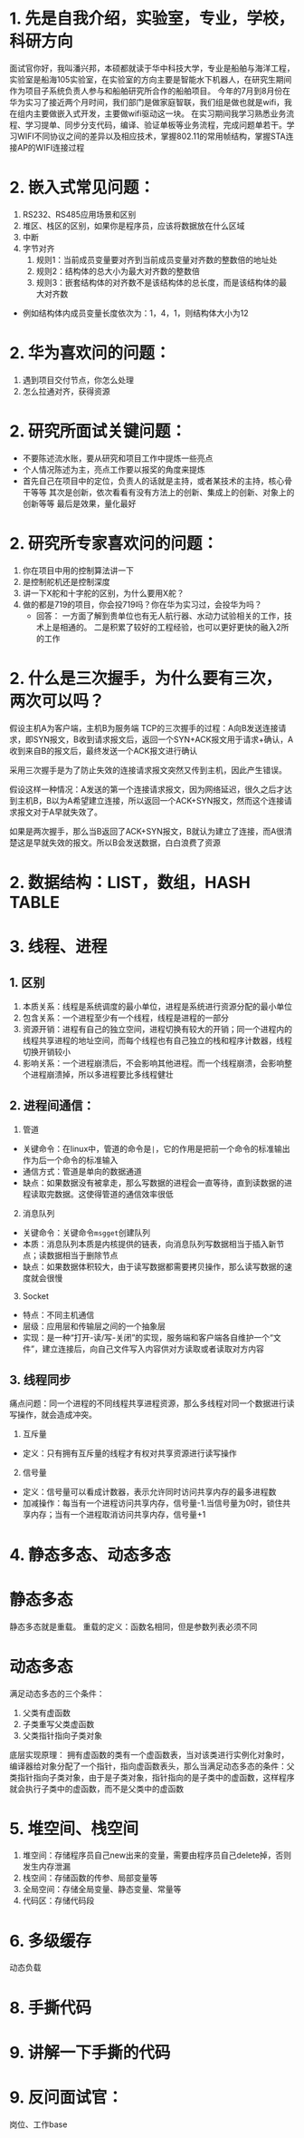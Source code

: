 # 1. 先是自我介绍，实验室，专业，学校，科研方向
面试官你好，我叫潘兴邦，本硕都就读于华中科技大学，专业是船舶与海洋工程，实验室是船海105实验室，在实验室的方向主要是智能水下机器人，在研究生期间作为项目子系统负责人参与和船舶研究所合作的船舶项目。
今年的7月到8月份在华为实习了接近两个月时间，我们部门是做家庭智联，我们组是做也就是wifi，我在组内主要做嵌入式开发，主要做wifi驱动这一块。
在实习期间我学习熟悉业务流程、学习提单、同步分支代码，编译、验证单板等业务流程，完成问题单若干。学习WIFI不同协议之间的差异以及相应技术，掌握802.11的常用帧结构，掌握STA连接AP的WIFI连接过程


# 2. 嵌入式常见问题：
1. RS232、RS485应用场景和区别
2. 堆区、栈区的区别，如果你是程序员，应该将数据放在什么区域
3. 中断
4. 字节对齐
   1. 规则1：当前成员变量要对齐到当前成员变量对齐数的整数倍的地址处
   2. 规则2：结构体的总大小为最大对齐数的整数倍
   3. 规则3：嵌套结构体的对齐数不是该结构体的总长度，而是该结构体的最大对齐数
- 例如结构体内成员变量长度依次为：1，4，1，则结构体大小为12

# 2. 华为喜欢问的问题：
1. 遇到项目交付节点，你怎么处理
2. 怎么拉通对齐，获得资源

# 2. 研究所面试关键问题：
- 不要陈述流水账，要从研究和项目工作中提炼一些亮点
- 个人情况陈述为主，亮点工作要以报奖的角度来提炼
- 首先自己在项目中的定位，负责人的话就是主持，或者某技术的主持，核心骨干等等
其次是创新，依次看看有没有方法上的创新、集成上的创新、对象上的创新等等
最后是效果，量化最好


# 2. 研究所专家喜欢问的问题：
1. 你在项目中用的控制算法讲一下
2. 是控制舵机还是控制深度
3. 讲一下X舵和十字舵的区别，为什么要用X舵？
4. 做的都是719的项目，你会投719吗？你在华为实习过，会投华为吗？
   - 回答：
   一方面了解到贵单位也有无人航行器、水动力试验相关的工作，技术上是相通的。
   二是积累了较好的工程经验，也可以更好更快的融入2所的工作

# 2. 什么是三次握手，为什么要有三次，两次可以吗？
假设主机A为客户端，主机B为服务端
TCP的三次握手的过程：A向B发送连接请求，即SYN报文，B收到请求报文后，返回一个SYN+ACK报文用于请求+确认，A收到来自B的报文后，最终发送一个ACK报文进行确认

采用三次握手是为了防止失效的连接请求报文突然又传到主机，因此产生错误。

假设这样一种情况：A发送的第一个连接请求报文，因为网络延迟，很久之后才达到主机B，B以为A希望建立连接，所以返回一个ACK+SYN报文，然而这个连接请求报文对于A早就失效了。

如果是两次握手，那么当B返回了ACK+SYN报文，B就认为建立了连接，而A很清楚这是早就失效的报文。所以B会发送数据，白白浪费了资源

# 2. 数据结构：LIST，数组，HASH TABLE


# 3. 线程、进程
## 1. 区别
1. 本质关系：线程是系统调度的最小单位，进程是系统进行资源分配的最小单位
2. 包含关系：一个进程至少有一个线程，线程是进程的一部分
3. 资源开销：进程有自己的独立空间，进程切换有较大的开销；同一个进程内的线程共享进程的地址空间，而每个线程也有自己独立的栈和程序计数器，线程切换开销较小
4. 影响关系：一个进程崩溃后，不会影响其他进程。而一个线程崩溃，会影响整个进程崩溃掉，所以多进程要比多线程健壮

## 2. 进程间通信：
1. 管道
- 关键命令：在linux中，管道的命令是`|`，它的作用是把前一个命令的标准输出作为后一个命令的标准输入
- 通信方式：管道是单向的数据通道
- 缺点：如果数据没有被拿走，那么写数据的进程会一直等待，直到读数据的进程读取完数据。这使得管道的通信效率很低
2. 消息队列
- 关键命令：关键命令`msgget`创建队列
- 本质：消息队列本质是内核提供的链表，向消息队列写数据相当于插入新节点；读数据相当于删除节点
- 缺点：如果数据体积较大，由于读写数据都需要拷贝操作，那么读写数据的速度就会很慢
3. Socket
- 特点：不同主机通信
- 层级：应用层和传输层之间的一个抽象层
- 实现：是一种“打开-读/写-关闭”的实现，服务端和客户端各自维护一个“文件”，建立连接后，向自己文件写入内容供对方读取或者读取对方内容

## 3. 线程同步
痛点问题：同一个进程的不同线程共享进程资源，那么多线程对同一个数据进行读写操作，就会造成冲突。
1. 互斥量
- 定义：只有拥有互斥量的线程才有权对共享资源进行读写操作
2. 信号量
- 定义：信号量可以看成计数器，表示允许同时访问共享内存的最多进程数
- 加减操作：每当有一个进程访问共享内存，信号量-1.当信号量为0时，锁住共享内存；当有一个进程取消访问共享内存，信号量+1

# 4. 静态多态、动态多态
# 静态多态
静态多态就是重载。
重载的定义：函数名相同，但是参数列表必须不同
# 动态多态
满足动态多态的三个条件：
1. 父类有虚函数
2. 子类重写父类虚函数
3. 父类指针指向子类对象

底层实现原理：
拥有虚函数的类有一个虚函数表，当对该类进行实例化对象时，编译器给对象分配了一个指针，指向虚函数表头，那么当满足动态多态的条件：父类指针指向子类对象，由于是子类对象，指针指向的是子类中的虚函数，这样程序就会执行子类中的虚函数，而不是父类中的虚函数

# 5. 堆空间、栈空间
1. 堆空间：存储程序员自己new出来的变量，需要由程序员自己delete掉，否则发生内存泄漏
2. 栈空间：存储函数的传参、局部变量等
3. 全局空间：存储全局变量、静态变量、常量等
4. 代码区：存储代码段

# 6. 多级缓存
动态负载

# 8. 手撕代码

# 9. 讲解一下手撕的代码

# 9. 反问面试官：
岗位、工作base

